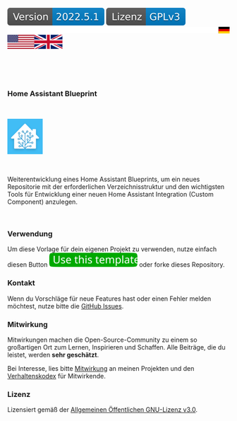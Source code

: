 [![Version][version-badge]][version-url]
[![License][license-badge]][my-license-url]
[![german][german]][de]
[![english][english]][en]
[![empty][empty]][de]
<!--
[![Bugs][bugs-badge]][bugs-url]
-->
<br/>
<br/>
<br/>

### Home Assistant Blueprint
<br/>

[![Logo][logo]][project-url]

<br/>

Weiterentwicklung eines Home Assistant Blueprints, um ein neues Repositorie mit der erforderlichen Verzeichnisstruktur und den wichtigsten Tools
für Entwicklung einer neuen Home Assistant Integration (Custom Component) anzulegen.

<br/>

### Verwendung

Um diese Vorlage für dein eigenen Projekt zu verwenden, nutze einfach diesen Button ![btn][template-btn]  oder forke dieses Repository. 

### Kontakt

Wenn du Vorschläge für neue Features hast oder einen Fehler melden möchtest, nutze bitte die [GitHub Issues][issues-url].

### Mitwirkung

Mitwirkungen machen die Open-Source-Community zu einem so großartigen Ort zum Lernen, Inspirieren und Schaffen. Alle Beiträge, die du leistet, werden **sehr geschätzt**.

Bei Interesse, lies bitte [Mitwirkung][contribute-url] an meinen Projekten und den [Verhaltenskodex][coc-url] für Mitwirkende.
 
### Lizenz

Lizensiert gemäß der [Allgemeinen Öffentlichen GNU-Lizenz v3.0][my-license-url].

<!-- MARKDOWN LINKS & IMAGES -->
<!-- https://www.markdownguide.org/basic-syntax/#reference-style-links -->

[de]: ReadMe.md
[en]: ReadMe.en.md
[english]: images/english.svg
[german]: images/german.svg
[empty]: images/empty.svg

[logo]: images/hassio-icon.png
[project-url]: https://homeassistant.io

[license-badge]: images/lizenz.svg
[my-license-url]: ../License.md
[orig-license-url]: License.gpl.md

[version-badge]: images/version.svg
[version-url]: https://github.com/nixe64/Home-Assistant-Blueprint/releases

[issues-url]: https://github.com/nixe64/Home-Assistant-Blueprint/issues
[bugs-badge]: https://img.shields.io/github/issues/nixe64/Home-Assistant-Blueprint/bug.svg?label=Fehlerberichte&color=informational
[bugs-url]: https://github.com/nixe64/Home-Assistant-Blueprint/issues?utf8=✓&q=is%3Aissue+is%3Aopen+label%3Abug

[contribute-url]: contributing/Contribute.md
[coc-url]: contributing/CodeOfConduct.md

[template-btn]: images/template-btn.svg